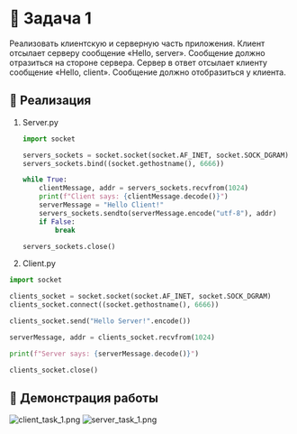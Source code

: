 #  🗿 Задача 1 
Реализовать клиентскую и серверную часть приложения. Клиент отсылает серверу сообщение «Hello, server». Сообщение должно отразиться на стороне сервера. Сервер в ответ отсылает клиенту сообщение «Hello, client». Сообщение должно отобразиться у клиента.

## 🥸 Реализация
1. Server.py
   
   ```python
   import socket

   servers_sockets = socket.socket(socket.AF_INET, socket.SOCK_DGRAM)
   servers_sockets.bind((socket.gethostname(), 6666))
   
   while True:
       clientMessage, addr = servers_sockets.recvfrom(1024)
       print(f"Client says: {clientMessage.decode()}")
       serverMessage = "Hello Client!"
       servers_sockets.sendto(serverMessage.encode("utf-8"), addr)
       if False:
           break

   servers_sockets.close()

2. Client.py
```python
import socket

clients_socket = socket.socket(socket.AF_INET, socket.SOCK_DGRAM)
clients_socket.connect((socket.gethostname(), 6666))

clients_socket.send("Hello Server!".encode())

serverMessage, addr = clients_socket.recvfrom(1024)

print(f"Server says: {serverMessage.decode()}")

clients_socket.close()
```

## 🤡 Демонстрация работы
![client_task_1.png](/Users/elizaveta/ITMO_ICT_WebDevelopment_2023-2024/students/K33402/Plastun_Elizaveta/laboratory_works/laboratory_work_1/reports/img/client_task_1.png)
![server_task_1.png](/Users/elizaveta/ITMO_ICT_WebDevelopment_2023-2024/students/K33402/Plastun_Elizaveta/laboratory_works/laboratory_work_1/reports/img/server_task_1.png)


